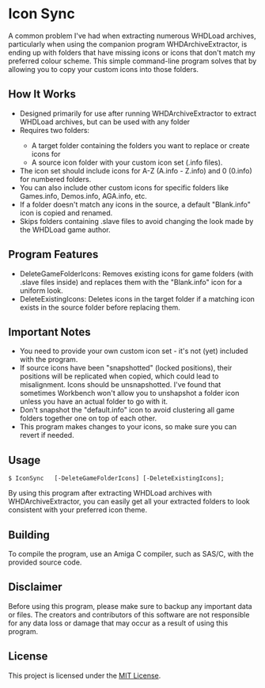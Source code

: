 <!DOCTYPE html>
<html lang="en">
    <body>
        <h1>Icon Sync</h1>
        <p>A common problem I've had when extracting numerous WHDLoad archives, particularly when using the companion program WHDArchiveExtractor, is ending up with folders that have missing icons or icons that don't match my preferred colour scheme. This simple command-line program solves that by allowing you to copy your custom icons into those folders.</p> 
        <h2>How It Works</h2>
        <ul>
            <li>Designed primarily for use after running WHDArchiveExtractor to extract WHDLoad archives, but can be used with any folder</li>
            <li>Requires two folders:</li>
          <ul>
            <li>A target folder containing the folders you want to replace or create icons for</li>
            <li>A source icon folder with your custom icon set (.info files).</li>
            </ul>
            <li>The icon set should include icons for A-Z (A.info - Z.info) and 0 (0.info) for numbered folders.</li>
            <li>You can also include other custom icons for specific folders like Games.info, Demos.info, AGA.info, etc.</li>
          <li>If a folder doesn't match any icons in the source, a default "Blank.info" icon is copied and renamed.</li>
          <li>Skips folders containing .slave files to avoid changing the look made by the WHDLoad game author.</li>
        </ul>
            <h2>Program Features</h2>
            <ul>
                <li>DeleteGameFolderIcons: Removes existing icons for game folders (with .slave files inside) and replaces them with the "Blank.info" icon for a uniform look.</li>
                <li>DeleteExistingIcons: Deletes icons in the target folder if a matching icon exists in the source folder before replacing them.</li>
            </ul>
                  <h2>Important Notes</h2>
            <ul>
                <li>You need to provide your own custom icon set - it's not (yet) included with the program.</li>
                <li>If source icons have been "snapshotted" (locked positions), their positions will be replicated when copied, which could lead to misalignment.  Icons should be unsnapshotted.  I've found that sometimes Workbench won't allow you to unshapshot a folder icon unless you have an actual folder to go with it.</li>
              <li>Don't snapshot the "default.info" icon to avoid clustering all game folders together one on top of each other.</li>
              <li>This program makes changes to your icons, so make sure you can revert if needed.</li>
            </ul>
            <h2>Usage</h2>
        <pre><code>$ IconSync <target_directory> <icon_source_directory> [-DeleteGameFolderIcons] [-DeleteExistingIcons];</code></pre>
        <p>By using this program after extracting WHDLoad archives with WHDArchiveExtractor, you can easily get all your extracted folders to look consistent with your preferred icon theme.</p>
            <h2>Building</h2>
        <p>To compile the program, use an Amiga C compiler, such as SAS/C, with the provided source code.</p>
            <h2>Disclaimer</h2>
        <p>Before using this program, please make sure to backup any important data or files. The creators and contributors of this software are not responsible for any data loss or damage that may occur as a result of using this program.</p>
            <h2>License</h2>
        <p>This project is licensed under the <a href="https://opensource.org/licenses/MIT">MIT License</a>.</p>
    </body>
</html>

